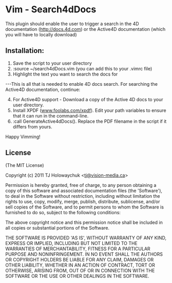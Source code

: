 # Vim - Search4dDocs

This plugin should enable the user to trigger a search in the 4D documentation 
(http://docs.4d.com) or the Active4D documentation (which you will have to locally download)

## Installation:

1. Save the script to your user directory
2. :source ~/search4dDocs.vim (you can add this to your .vimrc file)
3. Highlight the text you want to search the docs for

---This is all that is needed to enable 4D docs search. For searching the Active4D documentation, continue:

4. For Active4D support - Download a copy of the Active 4D docs to your user directory.
5. Install XPDF (www.foolabs.com/xpdf). Edit your path variables to ensure that it can run in the command-line.
6. :call GenerateActive4dDocs(). Replace the PDF filename in the script if it differs from yours.


Happy Vimming!

## License 

(The MIT License)

Copyright (c) 2011 TJ Holowaychuk &lt;tj@vision-media.ca&gt;

Permission is hereby granted, free of charge, to any person obtaining
a copy of this software and associated documentation files (the
'Software'), to deal in the Software without restriction, including
without limitation the rights to use, copy, modify, merge, publish,
distribute, sublicense, and/or sell copies of the Software, and to
permit persons to whom the Software is furnished to do so, subject to
the following conditions:

The above copyright notice and this permission notice shall be
included in all copies or substantial portions of the Software.

THE SOFTWARE IS PROVIDED 'AS IS', WITHOUT WARRANTY OF ANY KIND,
EXPRESS OR IMPLIED, INCLUDING BUT NOT LIMITED TO THE WARRANTIES OF
MERCHANTABILITY, FITNESS FOR A PARTICULAR PURPOSE AND NONINFRINGEMENT.
IN NO EVENT SHALL THE AUTHORS OR COPYRIGHT HOLDERS BE LIABLE FOR ANY
CLAIM, DAMAGES OR OTHER LIABILITY, WHETHER IN AN ACTION OF CONTRACT,
TORT OR OTHERWISE, ARISING FROM, OUT OF OR IN CONNECTION WITH THE
SOFTWARE OR THE USE OR OTHER DEALINGS IN THE SOFTWARE.

